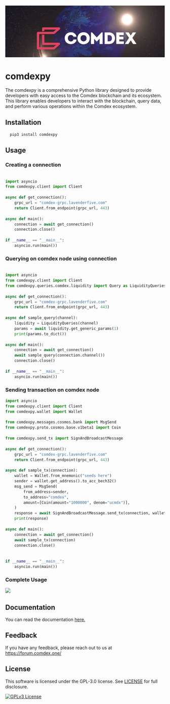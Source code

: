 
![](comdexpy/docs/images/imgcomdex.png)



# comdexpy


The comdexpy is a comprehensive Python library designed to provide developers with easy access to the Comdex blockchain and its ecosystem. 
This library enables developers to interact with the blockchain, query data, and perform various operations within the Comdex ecosystem.




## Installation


```bash
  pip3 install comdexpy
```
    

## Usage

### Creating a connection

```python

import asyncio
from comdexpy.client import Client

async def get_connection():
    grpc_url = "comdex-grpc.lavenderfive.com"
    return Client.from_endpoint(grpc_url, 443)

async def main():
    connection = await get_connection()
    connection.close()

if __name__ == "__main__":
    asyncio.run(main())

```

### Querying on comdex node using connection

```python

import asyncio
from comdexpy.client import Client
from comdexpy.queries.comdex.liquidity import Query as LiquidityQueries

async def get_connection():
    grpc_url = "comdex-grpc.lavenderfive.com"
    return Client.from_endpoint(grpc_url, 443)

async def sample_query(channel):
    liquidity = LiquidityQueries(channel)
    params = await liquidity.get_generic_params(1)
    print(params.to_dict())

async def main():
    connection = await get_connection()
    await sample_query(connection.channel())
    connection.close()

if __name__ == "__main__":
    asyncio.run(main())

```

### Sending transaction on comdex node

```python
import asyncio
from comdexpy.client import Client
from comdexpy.wallet import Wallet

from comdexpy.messages.cosmos.bank import MsgSend
from comdexpy.proto.cosmos.base.v1beta1 import Coin

from comdexpy.send_tx import SignAndBroadcastMessage

async def get_connection():
    grpc_url = "comdex-grpc.lavenderfive.com"
    return Client.from_endpoint(grpc_url, 443)

async def sample_tx(connection):
    wallet = Wallet.from_mnemonic("seeds here")
    sender = wallet.get_address().to_acc_bech32()
    msg_send = MsgSend(
        from_address=sender,
        to_address="comdex",
        amount=[Coin(amount="1000000", denom="ucmdx")],
    )
    response = await SignAndBroadcastMessage.send_tx(connection, wallet, msg_send)
    print(response)

async def main():
    connection = await get_connection()
    await sample_tx(connection)
    connection.close()


if __name__ == "__main__":
    asyncio.run(main())

```

### Complete Usage

![](https://github-production-user-asset-6210df.s3.amazonaws.com/43311385/245070505-bd499173-2d64-4ab5-8b60-e5254affeec1.png)

## Documentation

You can read the documentation [here.](https://comdex-official.github.io/comdexpy/comdexpy/docs/docs/html/index.html)


## Feedback

If you have any feedback, please reach out to us at https://forum.comdex.one/


## License

This software is licensed under the GPL-3.0 license. See [LICENSE](https://comdex-official.github.io/comdexpy/LICENSE) for full disclosure.



[![GPLv3 License](https://img.shields.io/badge/License-GPL%20v3-yellow.svg)](https://opensource.org/licenses/)







